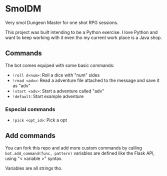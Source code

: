 # SmolDM

Very smol Dungeon Master for one shot RPG sessions.

This project was built intending to be a Python exercise. I love Python and want to keep working with it even tho my current work place is a Java shop.

## Commands

The bot comes equiped with some basic commands:

- ```!roll d<num>```: Roll a dice with "num" sides
- ```!read <adv>```: Read a adventure file attached to the message and save it as "adv"
- ```!start <adv>```: Start a adventure called "adv"
- ```!default```: Start example adventure

### Especial commands

- ```!pick <opt_id>```: Pick a opt

## Add commands

You can fork this repo and add more custom commands by calling ```bot.add_command(func, pattern)``` variables are defined like the Flask API, using "< variable >" syntax.

Variables are all strings tho.
